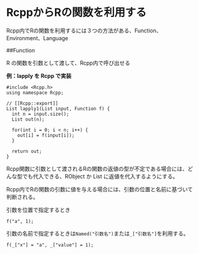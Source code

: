 # RcppからRの関数を利用する

Rcpp内でRの関数を利用するには３つの方法がある、Function、Environment、Language


##Function

R の関数を引数として渡して、Rcpp内で呼び出せる


**例：lapply を Rcpp で実装**

```
#include <Rcpp.h>
using namespace Rcpp;

// [[Rcpp::export]]
List lapply1(List input, Function f) {
  int n = input.size();
  List out(n);

  for(int i = 0; i < n; i++) {
    out[i] = f(input[i]);
  }

  return out;
}
```
Rcpp関数に引数として渡されるRの関数の返値の型が不定である場合には、どんな型でも代入できる、RObject か List に返値を代入するようにする。


Rcpp内でRの関数の引数に値を与える場合には、引数の位置と名前に基づいて判断される。

引数を位置で指定するとき

```
f("a", 1);

```

引数の名前で指定するときは`Named("引数名")`または`_["引数名"]`を利用する。

```
f(_["x"] = "a", _["value"] = 1);
```



